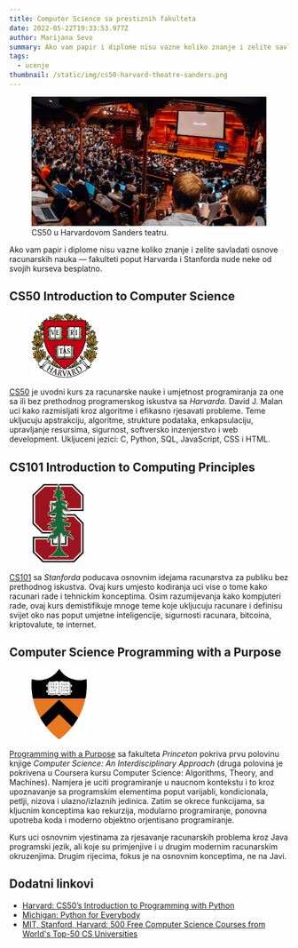 ```yaml
---
title: Computer Science sa prestiznih fakulteta
date: 2022-05-22T19:33:53.977Z
author: Marijana Sevo
summary: Ako vam papir i diplome nisu vazne koliko znanje i zelite savladati osnove racunarskih nauka — fakulteti poput Harvarda i Stanforda nude neke od svojih kurseva besplatno.
tags:
  - ucenje
thumbnail: /static/img/cs50-harvard-theatre-sanders.png
---
```


<figure>
  <img src="/static/img/cs50-harvard-theatre-sanders.png" alt="CS50 u Harvardovom Sanders teatru"> 
  <figcaption>CS50 u Harvardovom Sanders teatru.</figcaption>
</figure>

Ako vam papir i diplome nisu vazne koliko znanje i zelite savladati osnove racunarskih nauka — fakulteti poput Harvarda i Stanforda nude neke od svojih kurseva besplatno.

## CS50 Introduction to Computer Science

<div class="tip right-tip" style="--span-row: 2; border-left: none">
  <figure style="max-width: 120px">
    <img src="/static/img/logo-harvard.png" alt="Fakultet Harvard nudi kurs racunarskih nauka besplatno."> 
    <!-- <figcaption>Harvard University.</figcaption> -->
  </figure>
</div>

<a target="_blank" href="https://pll.harvard.edu/course/cs50-introduction-computer-science">CS50</a> je uvodni kurs za racunarske nauke i umjetnost programiranja za one sa ili bez prethodnog programerskog iskustva sa <i>Harvarda</i>. David J. Malan uci kako razmisljati kroz algoritme i efikasno rjesavati probleme. Teme ukljucuju apstrakciju, algoritme, strukture podataka, enkapsulaciju, upravljanje resursima, sigurnost, softversko inzenjerstvo i web development.
Ukljuceni jezici: C, Python, SQL, JavaScript, CSS i HTML.

## CS101 Introduction to Computing Principles

<div class="tip right-tip" style="--span-row: 2; border-left: none">
  <figure style="max-width: 100px">
    <img src="/static/img/logo-stanford.png" alt="Fakultet Stanford nudi kurs racunarskih nauka besplatno."> 
    <!-- <figcaption>Harvard University.</figcaption> -->
  </figure>
</div>

<a target="_blank" href="https://web.stanford.edu/class/cs101/index.html">CS101</a> sa <i>Stanforda</i> poducava osnovnim idejama racunarstva za publiku bez prethodnog iskustva. Ovaj kurs umjesto kodiranja uci vise o tome kako racunari rade i tehnickim konceptima. Osim razumijevanja kako kompjuteri rade, ovaj kurs demistifikuje mnoge teme koje ukljucuju racunare i definisu svijet oko nas poput umjetne inteligencije, sigurnosti racunara, bitcoina, kriptovalute, te internet. 

## Computer Science Programming with a Purpose

<div class="tip right-tip" style="--span-row: 2; border-left: none">
  <figure style="max-width: 100px">
    <img src="/static/img/logo-princeton.png" alt="Fakultet Princeton nudi kurs racunarskih nauka besplatno."> 
    <!-- <figcaption>Harvard University.</figcaption> -->
  </figure>
</div>

<a target="_blank" href="https://www.coursera.org/learn/cs-programming-java">Programming with a Purpose</a> sa fakulteta <i>Princeton</i> pokriva prvu polovinu knjige <i>Computer Science: An Interdisciplinary Approach</i> (druga polovina je pokrivena u Coursera kursu Computer Science: Algorithms, Theory, and Machines). Namjera je uciti programiranje u naucnom kontekstu i to kroz upoznavanje sa programskim elementima poput varijabli, kondicionala, petlji, nizova i ulazno/izlaznih jedinica. Zatim se okrece funkcijama, sa kljucnim konceptima kao rekurzija, modularno programiranje, ponovna upotreba koda i moderno objektno orjentisano programiranje. 

Kurs uci osnovnim vjestinama za rjesavanje racunarskih problema kroz Java programski jezik, ali koje su primjenjive i u drugim modernim racunarskim okruzenjima. Drugim rijecima, fokus je na osnovnim konceptima, ne na Javi.



## Dodatni linkovi

+ <a target="_blank" href="https://cs50.harvard.edu/python/2022/">Harvard: CS50’s Introduction to Programming with Python</a>
+ <a target="_blank" href="https://online.umich.edu/series/python-for-everybody/">Michigan: Python for Everybody</a>
+ <a target="_blank" href="https://dev.to/manocormen/500-free-computer-science-online-courses-from-the-world-s-top-cs-universities-3pg5">MIT, Stanford, Harvard: 500 Free Computer Science Courses from World's Top-50 CS Universities</a>




<!-- Zabiljezite slabosti koje prepoznate i uzastopno radite vjezbe za unaprijedjenje tih vjestina.
-->


